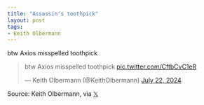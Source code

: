 ```yaml
---
title: "Assassin's toothpick"
layout: post
tags:
- Keith Olbermann
---
```


btw Axios misspelled toothpick

<blockquote class="twitter-tweet"><p lang="en" dir="ltr">btw Axios misspelled toothpick <a href="https://t.co/CftbCvC1eR">pic.twitter.com/CftbCvC1eR</a></p>&mdash; Keith Olbermann (@KeithOlbermann) <a href="https://twitter.com/KeithOlbermann/status/1815432463365136767?ref_src=twsrc%5Etfw">July 22, 2024</a></blockquote> <script async src="https://platform.twitter.com/widgets.js" charset="utf-8"></script>

Source: Keith Olbermann, via [𝕏](https://x.com)
